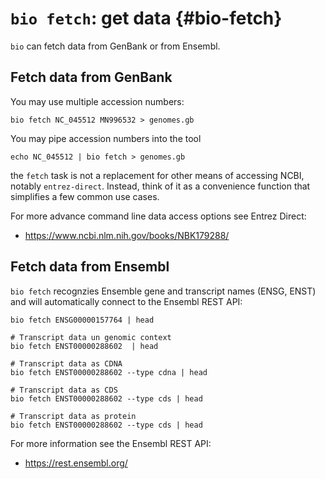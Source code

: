 # `bio fetch`: get data {#bio-fetch}

`bio` can fetch data from GenBank or from Ensembl.

## Fetch data from GenBank

You may use multiple accession numbers:

    bio fetch NC_045512 MN996532 > genomes.gb

You may pipe accession numbers into the tool

    echo NC_045512 | bio fetch > genomes.gb

the `fetch` task is not a replacement for other means of accessing NCBI, notably `entrez-direct`. Instead, think of it as a convenience function that simplifies a few common use cases.

For more advance command line data access options see Entrez Direct:

* https://www.ncbi.nlm.nih.gov/books/NBK179288/

## Fetch data from Ensembl

`bio fetch` recognzies Ensemble gene and transcript names (ENSG, ENST) and will automatically connect to the Ensembl REST API:

    bio fetch ENSG00000157764 | head

    # Transcript data un genomic context
    bio fetch ENST00000288602  | head

    # Transcript data as CDNA
    bio fetch ENST00000288602 --type cdna | head

    # Transcript data as CDS
    bio fetch ENST00000288602 --type cds | head

    # Transcript data as protein
    bio fetch ENST00000288602 --type cds | head


For more information see the Ensembl REST API:

* https://rest.ensembl.org/
